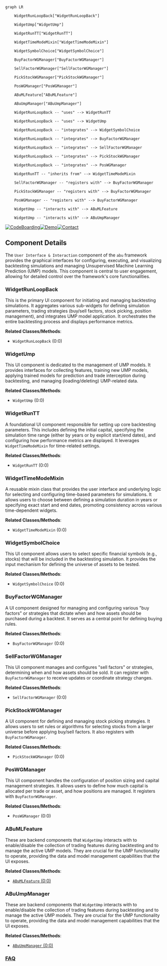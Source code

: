 ```mermaid

graph LR

    WidgetRunLoopBack["WidgetRunLoopBack"]

    WidgetUmp["WidgetUmp"]

    WidgetRunTT["WidgetRunTT"]

    WidgetTimeModeMixin["WidgetTimeModeMixin"]

    WidgetSymbolChoice["WidgetSymbolChoice"]

    BuyFactorWGManager["BuyFactorWGManager"]

    SellFactorWGManager["SellFactorWGManager"]

    PickStockWGManager["PickStockWGManager"]

    PosWGManager["PosWGManager"]

    ABuMLFeature["ABuMLFeature"]

    ABuUmpManager["ABuUmpManager"]

    WidgetRunLoopBack -- "uses" --> WidgetRunTT

    WidgetRunLoopBack -- "uses" --> WidgetUmp

    WidgetRunLoopBack -- "integrates" --> WidgetSymbolChoice

    WidgetRunLoopBack -- "integrates" --> BuyFactorWGManager

    WidgetRunLoopBack -- "integrates" --> SellFactorWGManager

    WidgetRunLoopBack -- "integrates" --> PickStockWGManager

    WidgetRunLoopBack -- "integrates" --> PosWGManager

    WidgetRunTT -- "inherits from" --> WidgetTimeModeMixin

    SellFactorWGManager -- "registers with" --> BuyFactorWGManager

    PickStockWGManager -- "registers with" --> BuyFactorWGManager

    PosWGManager -- "registers with" --> BuyFactorWGManager

    WidgetUmp -- "interacts with" --> ABuMLFeature

    WidgetUmp -- "interacts with" --> ABuUmpManager

```

[![CodeBoarding](https://img.shields.io/badge/Generated%20by-CodeBoarding-9cf?style=flat-square)](https://github.com/CodeBoarding/GeneratedOnBoardings)[![Demo](https://img.shields.io/badge/Try%20our-Demo-blue?style=flat-square)](https://www.codeboarding.org/demo)[![Contact](https://img.shields.io/badge/Contact%20us%20-%20contact@codeboarding.org-lightgrey?style=flat-square)](mailto:contact@codeboarding.org)



## Component Details



The `User Interface & Interaction` component of the `abu` framework provides the graphical interfaces for configuring, executing, and visualizing backtesting simulations and managing Unsupervised Machine Learning Prediction (UMP) models. This component is central to user engagement, allowing for detailed control over the framework's core functionalities.



### WidgetRunLoopBack

This is the primary UI component for initiating and managing backtesting simulations. It aggregates various sub-widgets for defining simulation parameters, trading strategies (buy/sell factors, stock picking, position management), and integrates UMP model application. It orchestrates the entire backtesting process and displays performance metrics.





**Related Classes/Methods**:



- `WidgetRunLoopBack` (0:0)





### WidgetUmp

This UI component is dedicated to the management of UMP models. It provides interfaces for collecting features, training new UMP models, applying trained models for prediction and trade interception during backtesting, and managing (loading/deleting) UMP-related data.





**Related Classes/Methods**:



- `WidgetUmp` (0:0)





### WidgetRunTT

A foundational UI component responsible for setting up core backtesting parameters. This includes defining the initial capital, specifying the simulation time range (either by years or by explicit start/end dates), and configuring how performance metrics are displayed. It leverages `WidgetTimeModeMixin` for time-related settings.





**Related Classes/Methods**:



- `WidgetRunTT` (0:0)





### WidgetTimeModeMixin

A reusable mixin class that provides the user interface and underlying logic for selecting and configuring time-based parameters for simulations. It allows users to choose between defining a simulation duration in years or specifying exact start and end dates, promoting consistency across various time-dependent widgets.





**Related Classes/Methods**:



- `WidgetTimeModeMixin` (0:0)





### WidgetSymbolChoice

This UI component allows users to select specific financial symbols (e.g., stocks) that will be included in the backtesting simulation. It provides the input mechanism for defining the universe of assets to be tested.





**Related Classes/Methods**:



- `WidgetSymbolChoice` (0:0)





### BuyFactorWGManager

A UI component designed for managing and configuring various "buy factors" or strategies that dictate when and how assets should be purchased during a backtest. It serves as a central point for defining buying rules.





**Related Classes/Methods**:



- `BuyFactorWGManager` (0:0)





### SellFactorWGManager

This UI component manages and configures "sell factors" or strategies, determining when and how assets should be sold. It can register with `BuyFactorWGManager` to receive updates or coordinate strategy changes.





**Related Classes/Methods**:



- `SellFactorWGManager` (0:0)





### PickStockWGManager

A UI component for defining and managing stock picking strategies. It allows users to set rules or algorithms for selecting stocks from a larger universe before applying buy/sell factors. It also registers with `BuyFactorWGManager`.





**Related Classes/Methods**:



- `PickStockWGManager` (0:0)





### PosWGManager

This UI component handles the configuration of position sizing and capital management strategies. It allows users to define how much capital is allocated per trade or asset, and how positions are managed. It registers with `BuyFactorWGManager`.





**Related Classes/Methods**:



- `PosWGManager` (0:0)





### ABuMLFeature

These are backend components that `WidgetUmp` interacts with to enable/disable the collection of trading features during backtesting and to manage the active UMP models. They are crucial for the UMP functionality to operate, providing the data and model management capabilities that the UI exposes.





**Related Classes/Methods**:



- <a href="https://github.com/bbfamily/abu/blob/master/abupy/TradeBu/ABuMLFeature.py#L0-L0" target="_blank" rel="noopener noreferrer">`ABuMLFeature` (0:0)</a>





### ABuUmpManager

These are backend components that `WidgetUmp` interacts with to enable/disable the collection of trading features during backtesting and to manage the active UMP models. They are crucial for the UMP functionality to operate, providing the data and model management capabilities that the UI exposes.





**Related Classes/Methods**:



- <a href="https://github.com/bbfamily/abu/blob/master/abupy/UmpBu/ABuUmpManager.py#L0-L0" target="_blank" rel="noopener noreferrer">`ABuUmpManager` (0:0)</a>









### [FAQ](https://github.com/CodeBoarding/GeneratedOnBoardings/tree/main?tab=readme-ov-file#faq)